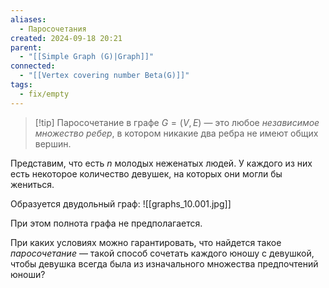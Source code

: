 ```yaml
---
aliases:
  - Паросочетания
created: 2024-09-18 20:21
parent:
  - "[[Simple Graph (G)|Graph]]"
connected:
  - "[[Vertex covering number Beta(G)]]"
tags:
  - fix/empty
---
```


> [!tip] Паросочетание в графе $G=(V,E)$ 
— это любое *независимое множество ребер*, в котором никакие два ребра не имеют общих вершин.

Представим, что есть $n$ молодых неженатых людей. У каждого из них есть некоторое количество девушек, на которых они могли бы жениться.

Образуется двудольный граф:
![[graphs_10.001.jpg]]

При этом полнота графа не предполагается.

При каких условиях можно гарантировать, что найдется такое *паросочетание* — такой способ сочетать каждого юношу с девушкой, чтобы девушка всегда была из изначального множества предпочтений юноши?

